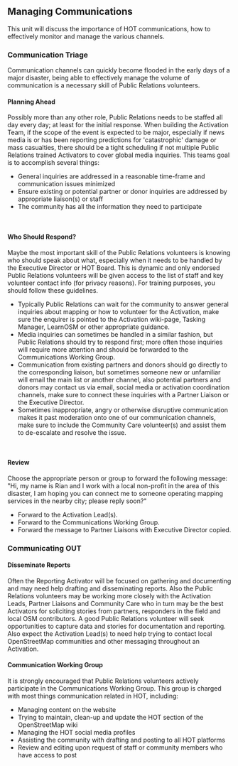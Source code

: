 ## Managing Communications

This unit will discuss the importance of HOT communications, how to effectively monitor and manage the various channels.

### Communication Triage

Communication channels can quickly become flooded in the early days of a major disaster, being able to effectively manage the volume of communication is a necessary skill of Public Relations volunteers.

#### Planning Ahead

Possibly more than any other role, Public Relations needs to be staffed all day every day; at least for the initial response. When building the Activation Team, if the scope of the event is expected to be major, especially if news media is or has been reporting predictions for 'catastrophic' damage or mass casualties, there should be a tight scheduling if not multiple Public Relations trained Activators to cover global media inquiries. This teams goal is to accomplish several things:<br><ul><li>General inquiries are addressed in a reasonable time-frame and communication issues minimized</li><li>Ensure existing or potential partner or donor inquiries are addressed by appropriate liaison(s) or staff</li><li>The community has all the information they need to participate</li></ul><p><br></p>

#### Who Should Respond?

Maybe the most important skill of the Public Relations volunteers is knowing who should speak about what, especially when it needs to be handled by the Executive Director or HOT Board. This is dynamic and only endorsed Public Relations volunteers will be given access to the list of staff and key volunteer contact info (for privacy reasons). For training purposes, you should follow these guidelines.<br><ul><li>Typically Public Relations can wait for the community to answer general inquiries about mapping or how to volunteer for the Activation, make sure the enquirer is pointed to the Activation wiki-page, Tasking Manager, LearnOSM or other appropriate guidance.<br></li><li>Media inquiries can sometimes be handled in a similar fashion, but Public Relations should try to respond first; more often those inquiries will require more attention and should be forwarded to the Communications Working Group.</li><li>Communication from existing partners and donors should go directly to the corresponding liaison, but sometimes someone new or unfamiliar will email the main list or another channel, also potential partners and donors may contact us via email, social media or activation coordination channels, make sure to connect these inquiries with a Partner Liaison or the Executive Director.</li><li>Sometimes inappropriate, angry or otherwise disruptive communication makes it past moderation onto one of our communication channels, make sure to include the Community Care volunteer(s) and assist them to de-escalate and resolve the issue.<br></li></ul><p><br></p>

#### Review

Choose the appropriate person or group to forward the following message:
"Hi, my name is Rian and I work with a local non-profit in the area of this disaster, I am hoping you can connect me to someone operating mapping services in the nearby city; please reply soon?"

* Forward to the Activation Lead(s).
* Forward to the Communications Working Group.
* Forward the message to Partner Liaisons with Executive Director copied.

### Communicating OUT

#### Disseminate Reports

Often the Reporting Activator will be focused on gathering and documenting and may need help drafting and disseminating reports. Also the Public Relations volunteers may be working more closely with the Activation Leads, Partner Liaisons and Community Care who in turn may be the best Activators for soliciting stories from partners, responders in the field and local OSM contributors. A good Public Relations volunteer will seek opportunities to capture data and stories for documentation and reporting. Also expect the Activation Lead(s) to need help trying to contact local OpenStreetMap communities and other messaging throughout an Activation.

#### Communication Working Group
It is strongly encouraged that Public Relations volunteers actively participate in the Communications Working Group. This group is charged with most things communication related in HOT, including:
* Managing content on the website
* Trying to maintain, clean-up and update the HOT section of the OpenStreetMap wiki
* Managing the HOT social media profiles
* Assisting the community with drafting and posting to all HOT platforms
* Review and editing upon request of staff or community members who have access to post



